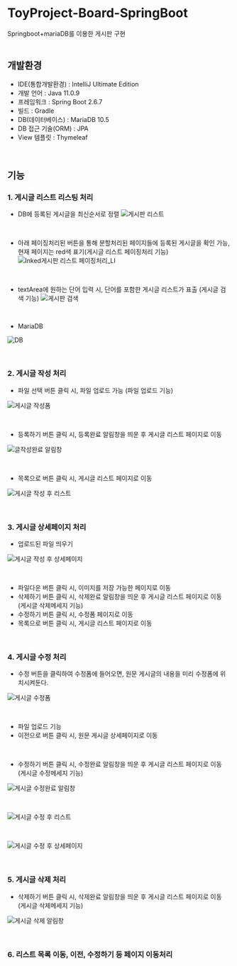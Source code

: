 # ToyProject-Board-SpringBoot
Springboot+mariaDB를 이용한 게시판 구현
 <br/>
 <br/>

## 개발환경
- IDE(통합개발환경) : IntelliJ Ultimate Edition
- 개발 언어 : Java 11.0.9
- 프레임워크 : Spring Boot 2.6.7
- 빌드 : Gradle
- DB(데이터베이스) : MariaDB 10.5
- DB 접근 기술(ORM) : JPA
- View 템플릿 : Thymeleaf
 <br/>

## 기능
### 1. 게시글 리스트 리스팅 처리
- DB에 등록된 게시글을 최신순서로 정렬
![게시판 리스트](https://user-images.githubusercontent.com/86394597/169237504-57af05e5-8603-4550-ab41-e33b2bd20362.JPG)
 <br/>

- 아래 페이징처리된 버튼을 통해 분할처리된 페이지들에 등록된 게시글을 확인 가능, 현재 페이지는 red색 표기(게시글 리스트 페이징처리 기능)
![Inked게시판 리스트 페이징처리_LI](https://user-images.githubusercontent.com/86394597/169237522-54ef174c-5f16-4b65-9528-5b645837f48c.jpg)
 <br/>

- textArea에 원하는 단어 입력 시, 단어를 포함한 게시글 리스트가 표출 (게시글 검색 기능)
![게시판 검색](https://user-images.githubusercontent.com/86394597/169237548-aaa4c655-605b-45ad-92b7-ead4343297df.JPG)

 <br/>
 
- MariaDB

![DB](https://user-images.githubusercontent.com/86394597/169237530-f95889a8-bc49-42e7-8c6d-b88bee6036da.JPG)

 <br/>
 
### 2. 게시글 작성 처리
- 파일 선택 버튼 클릭 시, 파일 업로드 가능 (파일 업로드 기능)

![게시글 작성폼](https://user-images.githubusercontent.com/86394597/169237079-c9c293d3-efea-4971-af11-b641d71d17fe.JPG)

 <br/>
 
- 등록하기 버튼 클릭 시, 등록완료 알림창을 띄운 후 게시글 리스트 페이지로 이동

![글작성완료 알림창](https://user-images.githubusercontent.com/86394597/169237815-8b59ea16-f391-46df-a14e-790aae26294d.JPG)

 <br/>
 
- 목록으로 버튼 클릭 시, 게시글 리스트 페이지로 이동

![게시글 작성 후 리스트](https://user-images.githubusercontent.com/86394597/169237718-02364ec2-edda-4bfc-901a-d5a358f89325.JPG)


 <br/>
 
### 3. 게시글 상세페이지 처리
- 업로드된 파일 띄우기

![게시글 작성 후 상세페이지](https://user-images.githubusercontent.com/86394597/169237906-1d703923-c8b8-4c45-a7e2-1d1f4fe600f5.JPG)

 <br/>
 
- 파일다운 버튼 클릭 시, 이미지를 저장 가능한 페이지로 이동
- 삭제하기 버튼 클릭 시, 삭제완료 알림창을 띄운 후 게시글 리스트 페이지로 이동 (게시글 삭제메세지 기능)
- 수정하기 버튼 클릭 시, 수정폼 페이지로 이동
- 목록으로 버튼 클릭 시, 게시글 리스트 페이지로 이동

 <br/>
 
### 4. 게시글 수정 처리
- 수정 버튼을 클릭하여 수정폼에 들어오면, 원문 게시글의 내용을 미리 수정폼에 위치시켜둔다.

![게시글 수정폼](https://user-images.githubusercontent.com/86394597/169238047-374aff70-df84-4ea4-bc2f-5ed595f495fa.JPG)

 <br/>
 
- 파일 업로드 기능
- 이전으로 버튼 클릭 시, 원문 게시글 상세페이지로 이동

 <br/>
 
- 수정하기 버튼 클릭 시, 수정완료 알림창을 띄운 후 게시글 리스트 페이지로 이동 (게시글 수정메세지 기능)

![게시글 수정완료 알림창](https://user-images.githubusercontent.com/86394597/169238151-e4d55345-dd73-4633-87ec-c61ba5e5be3a.JPG)

 <br/>
 
![게시글 수정 후 리스트](https://user-images.githubusercontent.com/86394597/169238184-b2f69735-fa63-4181-a4e9-11b8aee30c5c.JPG)

 <br/>
 
![게시글 수정 후 상세페이지](https://user-images.githubusercontent.com/86394597/169238114-fcd14000-2fb3-43e5-bcb1-d14b95a8c829.JPG)


 <br/>
 
### 5. 게시글 삭제 처리
- 삭제하기 버튼 클릭 시, 삭제완료 알림창을 띄운 후 게시글 리스트 페이지로 이동 (게시글 삭제메세지 기능)

![게시글 삭제 알림창](https://user-images.githubusercontent.com/86394597/169237951-6743dd38-73a0-4a54-9c1e-cf7badbca1f4.JPG)

 <br/>
 
### 6. 리스트 목록 이동, 이전, 수정하기 등 페이지 이동처리

